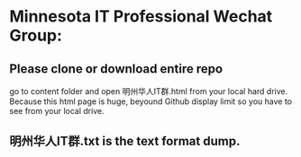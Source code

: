 # Minnesota IT Professional Wechat Group:
## Please clone or download entire repo
go to content folder and open 明州华人IT群.html from your local hard drive.
Because this html page is huge, beyound Github display limit so you have to see from your local drive. 

## 明州华人IT群.txt is the text format dump.
